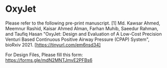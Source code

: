 # OxyJet

Please refer to the following pre-print manuscript.
[1] Md. Kawsar Ahmed, Meemnur Rashid, Kaisar Ahmed Alman, Farhan Muhib, Saeedur Rahman, and Taufiq Hasan "OxyJet: Design and Evaluation of A Low-Cost Precision Venturi Based Continuous Positive Airway Pressure (CPAP) System", bioRxiv 2021. [https://tinyurl.com/em6nsd34] 

For Design Files, Please fill this form: 
https://forms.gle/mdN2MNTJmvE2PFBs6
